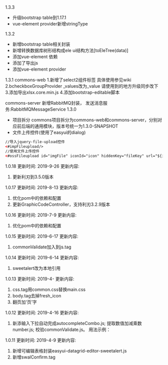 1.3.3
* 升级bootstrap table到1.17.1
* vue-element provider新增stringType

1.3.2
* 新增bootstrap table相关封装
* 新增转换数据库树形结构成ele ui结构方法[toEleTree(data)]
* 添加vue-element 依赖
* 添加了导出js
* 添加vue-element provider 

1.3.1
commons-web
1.新增了select2组件标签 具体使用参见wiki
2.bcheckboxGroupProvider _values改为_value 请使用到的地方升级同步改下
3.添加导出xlsx.core.min.js
4.添加bootstrap-editable脚本

commons-server
新增RabbitMQ封装，
发送消息服务:RabbitMQMessageService
1.3.0
- 项目拆分
commons项目拆分为commons-web和commons-server，分别对应前后端的通用模块，版本号统一为1.3.0-SNAPSHOT
- 文件上传控件(使用了easyui的dialog)
```html
//导入jquery-file-upload控件
<#impFileupload/>
//使用文件上传控件
<#ossFileupload id="imgFile" iconId="icon" hiddenKey="fileKey" url="${imgUrl}"></#ossFileupload>
```

1.0.18
更新时间: 
2019-9-26
更新内容:
1. 更新利刃到3.5.0版本

1.0.17
更新时间: 
2019-8-13
更新内容:
1. 优化pom中的依赖和配置
2. 更新GraphicCodeController，支持利刃3.2.9版本

1.0.16
更新时间: 
2019-7-9
更新内容:
1. 优化pom中的依赖和配置

1.0.15
更新时间: 
2019-6-17
更新内容:
1. commonValidate加入到js.tag


1.0.14
更新时间: 
2019-6-14
更新内容:
1. sweetalert改为本地引用

1.0.13
更新时间: 
2019-4-
更新内容:
1. css.tag用common.css替换main.css
2. body.tag去掉fresh_icon
3. 翻页加‘页’字


1.0.12
更新时间: 
2019-4-16
更新内容:
1. 新添输入下拉自动完成autocompleteCombo.js;
   提取数值加减乘数number.js;
   校验commonValidate.js。
   用法示例：<script src="${contextPath}/resources/js/autocompleteCombo.js"></script>



1.0.11
更新时间: 
2019-4-9 
更新内容:
1. 新增可编辑表格封装easyui-datagrid-editor-sweetalert.js
2. 新增swalConfirm.tag










